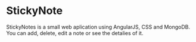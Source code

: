 # StickyNote
StickyNotes is a small web aplication using AngularJS, CSS and MongoDB. You can add, delete, edit a note or see the detalies of it.
